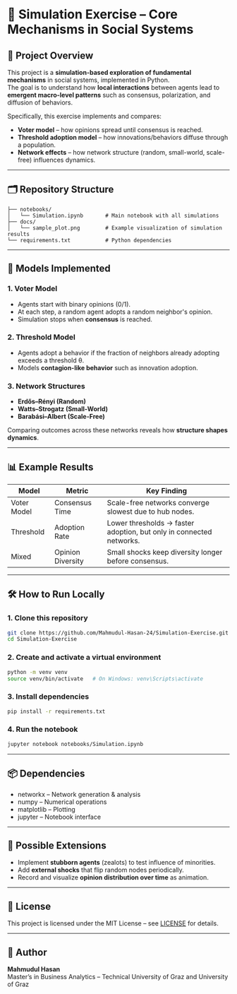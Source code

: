 # 🧠 Simulation Exercise – Core Mechanisms in Social Systems

## 📌 Project Overview
This project is a **simulation-based exploration of fundamental mechanisms** in social systems, implemented in Python.  
The goal is to understand how **local interactions** between agents lead to **emergent macro-level patterns** such as consensus, polarization, and diffusion of behaviors.

Specifically, this exercise implements and compares:
- **Voter model** – how opinions spread until consensus is reached.
- **Threshold adoption model** – how innovations/behaviors diffuse through a population.
- **Network effects** – how network structure (random, small-world, scale-free) influences dynamics.

---

## 🗂 Repository Structure
```
├── notebooks/
│   └── Simulation.ipynb       # Main notebook with all simulations
├── docs/
│   └── sample_plot.png        # Example visualization of simulation results
└── requirements.txt           # Python dependencies
```

---

## 🧠 Models Implemented

### 1. Voter Model
- Agents start with binary opinions (0/1).
- At each step, a random agent adopts a random neighbor's opinion.
- Simulation stops when **consensus** is reached.

### 2. Threshold Model
- Agents adopt a behavior if the fraction of neighbors already adopting exceeds a threshold θ.
- Models **contagion-like behavior** such as innovation adoption.

### 3. Network Structures
- **Erdős–Rényi (Random)**
- **Watts–Strogatz (Small-World)**
- **Barabási–Albert (Scale-Free)**

Comparing outcomes across these networks reveals how **structure shapes dynamics**.

---

## 📊 Example Results

| Model        | Metric                | Key Finding |
|-------------|---------------------|-------------|
| Voter Model | Consensus Time       | Scale-free networks converge slowest due to hub nodes. |
| Threshold   | Adoption Rate        | Lower thresholds → faster adoption, but only in connected networks. |
| Mixed       | Opinion Diversity    | Small shocks keep diversity longer before consensus. |



---

## 🛠 How to Run Locally

### 1. Clone this repository
```bash
git clone https://github.com/Mahmudul-Hasan-24/Simulation-Exercise.git
cd Simulation-Exercise
```

### 2. Create and activate a virtual environment
```bash
python -m venv venv
source venv/bin/activate   # On Windows: venv\Scripts\activate
```

### 3. Install dependencies
```bash
pip install -r requirements.txt
```

### 4. Run the notebook
```bash
jupyter notebook notebooks/Simulation.ipynb
```

---

## 📦 Dependencies
- networkx – Network generation & analysis  
- numpy – Numerical operations  
- matplotlib – Plotting  
- jupyter – Notebook interface  

---

## 🚀 Possible Extensions
- Implement **stubborn agents** (zealots) to test influence of minorities.
- Add **external shocks** that flip random nodes periodically.
- Record and visualize **opinion distribution over time** as animation.

---

## 📜 License
This project is licensed under the MIT License – see [LICENSE](LICENSE) for details.

---

## 👤 Author
**Mahmudul Hasan**  
Master’s in Business Analytics – Technical University of Graz and University of  Graz  
